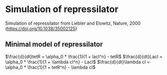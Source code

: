 # Simulation of repressilator
Simulation of repressilator from Liebler and Elowitz, Nature, 2000 (https://doi.org/10.1038/35002125)

## Minimal model of repressilator
$\frac{d}{dt}tetR = \alpha_0 * \frac{1}{1 + lacI^n} - tetR$
$\frac{d}{dt}LacI = \alpha_0 * \frac{1}{1 + \lambda cI^n} - LacI$
$\frac{d}{dt}\lambda cI = \alpha_0 * \frac{1}{1 + tetR^n} - \lambda cI$

